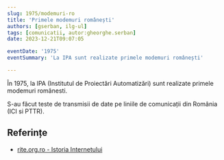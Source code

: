 ```yaml
---
slug: 1975/modemuri-ro
title: 'Primele modemuri românești'
authors: [gserban, ilg-ul]
tags: [comunicatii, autor:gheorghe.serban]
date: 2023-12-21T09:07:05

eventDate: '1975'
eventSummary: 'La IPA sunt realizate primele modemuri românești'

---
```


În 1975, la IPA (Institutul de Proiectări Automatizări)
sunt realizate primele modemuri românesti.

<!-- truncate -->

S-au făcut teste de transmisii de date pe liniile de comunicații din
România (ICI si PTTR).

## Referințe

- [rite.org.ro - Istoria Internetului](https://rite.org.ro/istoria-internetului/)
